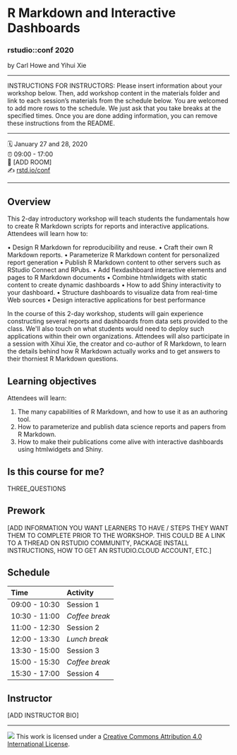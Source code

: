 R Markdown and Interactive Dashboards
================

### rstudio::conf 2020

by Carl Howe and Yihui Xie

-----

INSTRUCTIONS FOR INSTRUCTORS: Please insert information about your
workshop below. Then, add workshop content in the materials folder and
link to each session’s materials from the schedule below. You are
welcomed to add more rows to the schedule. We just ask that you take
breaks at the specified times. Once you are done adding information, you
can remove these instructions from the README.

-----

:spiral_calendar: January 27 and 28, 2020  
:alarm_clock:     09:00 - 17:00  
:hotel:           \[ADD ROOM\]  
:writing_hand:    [rstd.io/conf](http://rstd.io/conf)

-----

## Overview

This 2-day introductory workshop will teach students the fundamentals how to create R Markdown scripts for reports and interactive applications. Attendees will learn how to:

• Design R Markdown for reproducibility and reuse.
• Craft their own R Markdown reports.
• Parameterize R Markdown content for personalized report generation
• Publish R Markdown content to other servers such as RStudio Connect and RPubs.
• Add flexdashboard interactive elements and pages to R Markdown documents
• Combine htmlwidgets with static content to create dynamic dashboards
• How to add Shiny interactivity to your dashboard.
• Structure dashboards to visualize data from real-time Web sources
• Design interactive applications for best performance

In the course of this 2-day workshop, students will gain experience constructing several reports and dashboards from data sets provided to the class. We'll also touch on what students would need to deploy such applications within their own organizations. Attendees will also participate in a session with Xihui Xie, the creator and co-author of R Markdown, to learn the details behind how R Markdown actually works and to get answers to their thorniest R Markdown questions.



## Learning objectives

Attendees will learn:

1. The many capabilities of R Markdown, and how to use it as an authoring tool.
2. How to parameterize and publish data science reports and papers from R Markdown.
3. How to make their publications come alive with interactive dashboards using htmlwidgets and Shiny.



## Is this course for me?

THREE_QUESTIONS

## Prework

\[ADD INFORMATION YOU WANT LEARNERS TO HAVE / STEPS THEY WANT THEM TO
COMPLETE PRIOR TO THE WORKSHOP. THIS COULD BE A LINK TO A THREAD ON
RSTUDIO COMMUNITY, PACKAGE INSTALL INSTRUCTIONS, HOW TO GET AN
RSTUDIO.CLOUD ACCOUNT, ETC.\]

## Schedule

| Time          | Activity         |
| :------------ | :--------------- |
| 09:00 - 10:30 | Session 1        |
| 10:30 - 11:00 | *Coffee break*   |
| 11:00 - 12:30 | Session 2        |
| 12:00 - 13:30 | *Lunch break*    |
| 13:30 - 15:00 | Session 3        |
| 15:00 - 15:30 | *Coffee break*   |
| 15:30 - 17:00 | Session 4        |

## Instructor

\[ADD INSTRUCTOR BIO\]

-----

![](https://i.creativecommons.org/l/by/4.0/88x31.png) This work is
licensed under a [Creative Commons Attribution 4.0 International
License](https://creativecommons.org/licenses/by/4.0/).
